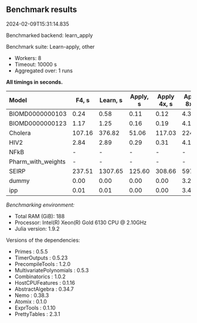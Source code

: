 ## Benchmark results

2024-02-09T15:31:14.835

Benchmarked backend: learn_apply

Benchmark suite: Learn-apply, other

- Workers: 8
- Timeout: 10000 s
- Aggregated over: 1 runs

**All timings in seconds.**

|Model|F4, s|Learn, s|Apply, s|Apply 4x, s|Apply 8x, s|
|:----|---|---|---|---|---|
|BIOMD0000000103|0.24|0.58|0.11|0.12|4.39|
|BIOMD0000000123|1.17|1.25|0.16|0.19|4.11|
|Cholera|107.16|376.82|51.06|117.03|224.11|
|HIV2|2.84|2.89|0.29|0.31|4.18|
|NFkB| - | - | - | - | - |
|Pharm_with_weights| - | - | - | - | - |
|SEIRP|237.51|1307.65|125.60|308.66|597.90|
|dummy|0.00|0.00|0.00|0.00|3.28|
|ipp|0.01|0.01|0.00|0.00|3.40|

*Benchmarking environment:*

* Total RAM (GiB): 188
* Processor: Intel(R) Xeon(R) Gold 6130 CPU @ 2.10GHz
* Julia version: 1.9.2

Versions of the dependencies:

* Primes : 0.5.5
* TimerOutputs : 0.5.23
* PrecompileTools : 1.2.0
* MultivariatePolynomials : 0.5.3
* Combinatorics : 1.0.2
* HostCPUFeatures : 0.1.16
* AbstractAlgebra : 0.34.7
* Nemo : 0.38.3
* Atomix : 0.1.0
* ExprTools : 0.1.10
* PrettyTables : 2.3.1
